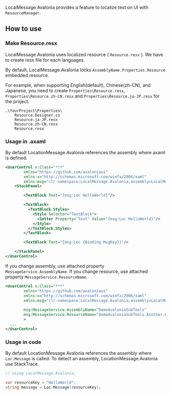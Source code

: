 LocalMessage.Avalonia provides a feature to localize text on UI with `ResourceManager`.

## How to use

### Make Resource.resx

LocalMessage.Avalonia uses localized resource ( `Resource.resx` ).
We have to create resx file for each languages.

By default, LocalMessage.Avalonia looks <code>*AssemblyName*.Properties.Resource</code> embedded resource.

For example, when supporting English(default), Chinese(zh-CN), and Japanese, you need to create `Properties\Resource.resx`, `Properties\Resource.zh-CN.resx` and `Properties\Resource.ja-JP.resx` for the project.

```
.\YourProject\Properties\
    Resource.Designer.cs
    Resource.ja-JP.resx
    Resource.zh-CN.resx
    Resource.resx
```

### Usage in .axaml

By default LocationMessage.Avalonia references the assembly where axaml is defined.

```xml
<UserControl x:Class="***"
        xmlns="https://github.com/avaloniaui"
        xmlns:x="http://schemas.microsoft.com/winfx/2006/xaml"
        xmlns:msg="clr-namespace:LocalMessage.Avalonia;assembly=LocalMessage.Avalonia">
    <StackPanel>

        <TextBlock Text="{msg:Loc HelloWorld}"/>

        <TextBlock>
          <TextBlock.Styles>
            <Style Selector="TextBlock">
              <Setter Property="Text" Value="{msg:Loc HelloWorld}"/>
            </Style>
          </TextBlock.Styles>
        </TextBlock>

        <TextBlock Text="{msg:Loc {Binding MsgKey}}"/>

    </StackPanel>
</UserControl>
```

If you change assembly, use attached property `MessageService.AssemblyName`.
If you change resource, use attached property `MessageService.ResourceName`.

```xml
<UserControl x:Class="***"
        xmlns="https://github.com/avaloniaui"
        xmlns:x="http://schemas.microsoft.com/winfx/2006/xaml"
        xmlns:msg="clr-namespace:LocalMessage.Avalonia;assembly=LocalMessage.Avalonia"
        
        msg:MessageService.AssemblyName="DemoAvaloniaSubTools"
        msg:MessageService.ResourceName="DemoAvaloniaSubTools.Another.Resource"
        >
  ...
</UserControl>
```

### Usage in code

By default LocationMessage.Avalonia references the assembly where `Loc.Message` is called.
To detect an assembly, LocationMessage.Avalonia use StackTrace.

```cs
// using LocalMessage.Avalonia;

var resourceKey = "HelloWorld";
string message = Loc.Message(resourceKey);
```
